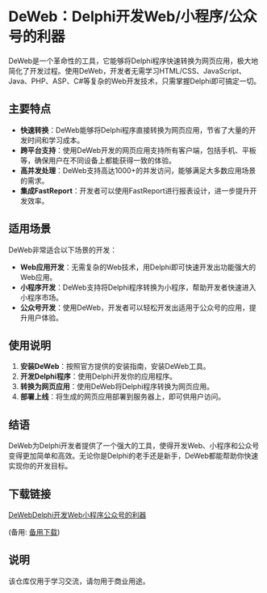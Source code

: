 # DeWeb：Delphi开发Web/小程序/公众号的利器

DeWeb是一个革命性的工具，它能够将Delphi程序快速转换为网页应用，极大地简化了开发过程。使用DeWeb，开发者无需学习HTML/CSS、JavaScript、Java、PHP、ASP、C#等复杂的Web开发技术，只需掌握Delphi即可搞定一切。

## 主要特点

- **快速转换**：DeWeb能够将Delphi程序直接转换为网页应用，节省了大量的开发时间和学习成本。
- **跨平台支持**：使用DeWeb开发的网页应用支持所有客户端，包括手机、平板等，确保用户在不同设备上都能获得一致的体验。
- **高并发处理**：DeWeb支持高达1000+的并发访问，能够满足大多数应用场景的需求。
- **集成FastReport**：开发者可以使用FastReport进行报表设计，进一步提升开发效率。

## 适用场景

DeWeb非常适合以下场景的开发：

- **Web应用开发**：无需复杂的Web技术，用Delphi即可快速开发出功能强大的Web应用。
- **小程序开发**：DeWeb支持将Delphi程序转换为小程序，帮助开发者快速进入小程序市场。
- **公众号开发**：使用DeWeb，开发者可以轻松开发出适用于公众号的应用，提升用户体验。

## 使用说明

1. **安装DeWeb**：按照官方提供的安装指南，安装DeWeb工具。
2. **开发Delphi程序**：使用Delphi开发你的应用程序。
3. **转换为网页应用**：使用DeWeb将Delphi程序转换为网页应用。
4. **部署上线**：将生成的网页应用部署到服务器上，即可供用户访问。

## 结语

DeWeb为Delphi开发者提供了一个强大的工具，使得开发Web、小程序和公众号变得更加简单和高效。无论你是Delphi的老手还是新手，DeWeb都能帮助你快速实现你的开发目标。

## 下载链接
[DeWebDelphi开发Web小程序公众号的利器](https://pan.quark.cn/s/38ab0c0b6c7f) 

(备用: [备用下载](https://pan.baidu.com/s/1hvw3RRRhi2tKyJ5C1bzdPA?pwd=1234))

## 说明

该仓库仅用于学习交流，请勿用于商业用途。

